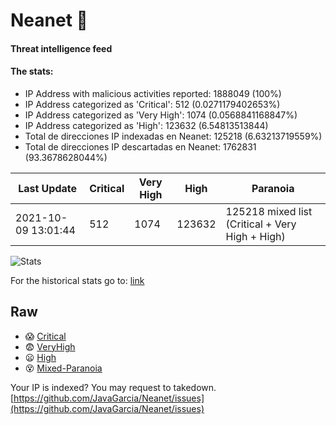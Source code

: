 # Neanet :hocho:
#### Threat intelligence feed
#### The stats:

- IP Address with malicious activities reported: 1888049 (100%)
- IP Address categorized as 'Critical':  512 (0.0271179402653%)
- IP Address categorized as 'Very High':  1074 (0.0568841168847%)
- IP Address categorized as 'High':  123632 (6.54813513844)
- Total de direcciones IP indexadas en Neanet:  125218 (6.63213719559%)
- Total de direcciones IP descartadas en Neanet:  1762831 (93.3678628044%)

| Last Update | Critical | Very High | High | Paranoia |
| --- | --- | --- | --- | --- |
| 2021-10-09 13:01:44 | 512 | 1074 | 123632 | 125218 mixed list (Critical + Very High + High)|

![Stats](https://docs.google.com/spreadsheets/d/e/2PACX-1vSnaNMIXVabIpDJjufMlzH7poXnshF3mgd8Is1g9ytUEzVsP5my4Trn8f-xkoLLQ38xpL3HtmUexLo6/pubchart?oid=501124687&format=image)

For the historical stats go to: [link](/stats.csv)
## Raw
- :scream: [Critical](https://raw.githubusercontent.com/JavaGarcia/Neanet/master/blacklists/neanet_critical.txt)
- :fearful: [VeryHigh](https://raw.githubusercontent.com/JavaGarcia/Neanet/master/blacklists/neanet_veryHigh.txtt)
- :frowning: [High](https://raw.githubusercontent.com/JavaGarcia/Neanet/master/blacklists/neanet_high.txt)
- :dizzy_face: [Mixed-Paranoia](https://raw.githubusercontent.com/JavaGarcia/Neanet/master/blacklists/neanet_all.txt)


Your IP is indexed? You may request to takedown. [https://github.com/JavaGarcia/Neanet/issues](https://github.com/JavaGarcia/Neanet/issues)


























































































































































































































































































































































































































































































































































































































































































































































































































































































































































































































































































































































































































































































































































































































































































































































































































































































































































































































































































































































































































































































































































































































































































































































































































































































































































































































































































































































































































































































































































































































































































































































































































































































































































































































































































































































































































































































































































































































































































































































































































































































































































































































































































































































































































































































































































































































































































































































































































































































































































































































































































































































































































































































































































































































































































































































































































































































































































































































































































































































































































































































































































































































































































































































































































































































































































































































































































































































































































































































































































































































































































































































































































































































































































































































































































































































































































































































































































































































































































































































































































































































































































































































































































































































































































































































































































































































































































































































































































































































































































































































































































































































































































































































































































































































































































































































